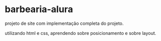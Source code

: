 # barbearia-alura


projeto de site com implementação completa do projeto.

utilizando html e css, aprendendo sobre posicionamento e sobre layout.
